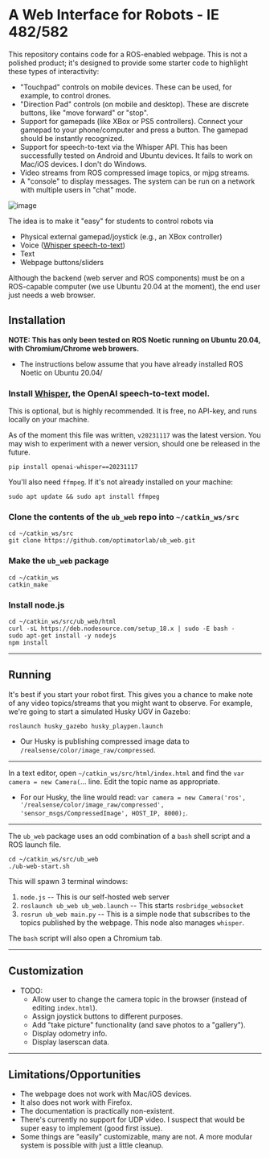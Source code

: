# A Web Interface for Robots - IE 482/582

This repository contains code for a ROS-enabled webpage.  This is not a polished product; it's designed to provide some starter code to highlight these types of interactivity:
- "Touchpad" controls on mobile devices.  These can be used, for example, to control drones.
- "Direction Pad" controls (on mobile and desktop).  These are discrete buttons, like "move forward" or "stop".
- Support for gamepads (like XBox or PS5 controllers).  Connect your gamepad to your phone/computer and press a button.  The gamepad should be instantly recognized.
- Support for speech-to-text via the Whisper API.  This has been successfully tested on Android and Ubuntu devices.  It fails to work on Mac/iOS devices.  I don't do Windows.
- Video streams from ROS compressed image topics, or mjpg streams.
- A "console" to display messages.  The system can be run on a network with multiple users in "chat" mode.

![image](https://github.com/optimatorlab/ub_web/assets/18486796/2fc5222f-4ca8-4c0c-aaad-3043c5e6d339)


The idea is to make it "easy" for students to control robots via
- Physical external gamepad/joystick (e.g., an XBox controller)
- Voice ([Whisper speech-to-text](https://github.com/openai/whisper))
- Text
- Webpage buttons/sliders

Although the backend (web server and ROS components) must be on a ROS-capable computer (we use Ubuntu 20.04 at the moment), the end user just needs a web browser.



## Installation

**NOTE: This has only been tested on ROS Noetic running on Ubuntu 20.04, with Chromium/Chrome web browers.**
- The instructions below assume that you have already installed ROS Noetic on Ubuntu 20.04/

### Install [Whisper](https://github.com/openai/whisper), the OpenAI speech-to-text model.
This is optional, but is highly recommended.  It is free, no API-key, and runs locally on your machine.

As of the moment this file was written, `v20231117` was the latest version.  You may wish to experiment with a newer version, should one be released in the future.
```
pip install openai-whisper==20231117
```

You'll also need `ffmpeg`.  If it's not already installed on your machine:
```
sudo apt update && sudo apt install ffmpeg
```

### Clone the contents of the `ub_web` repo into `~/catkin_ws/src` 

```
cd ~/catkin_ws/src
git clone https://github.com/optimatorlab/ub_web.git
```

### Make the `ub_web` package
```
cd ~/catkin_ws
catkin_make
```

### Install node.js
```
cd ~/catkin_ws/src/ub_web/html
curl -sL https://deb.nodesource.com/setup_18.x | sudo -E bash -
sudo apt-get install -y nodejs
npm install
```

--- 

## Running

It's best if you start your robot first. This gives you a chance to make note of any video topics/streams that you might want to observe.  For example, we're going to start a simulated Husky UGV in Gazebo:
```
roslaunch husky_gazebo husky_playpen.launch
```
- Our Husky is publishing compressed image data to `/realsense/color/image_raw/compressed`. 

---

In a text editor, open `~/catkin_ws/src/html/index.html` and find the `var camera = new Camera(`... line.  Edit the topic name as appropriate.
- For our Husky, the line would read: `var camera = new Camera('ros', '/realsense/color/image_raw/compressed', 'sensor_msgs/CompressedImage', HOST_IP, 8000);`.

---

The `ub_web` package uses an odd combination of a `bash` shell script and a ROS launch file.  

```
cd ~/catkin_ws/src/ub_web
./ub-web-start.sh
```

This will spawn 3 terminal windows:
1. `node.js` -- This is our self-hosted web server
2. `roslaunch ub_web ub_web.launch` -- This starts `rosbridge_websocket`
3. `rosrun ub_web main.py` -- This is a simple node that subscribes to the topics published by the webpage. This node also manages `whisper`.

The `bash` script will also open a Chromium tab.


---

## Customization
- TODO:
    - Allow user to change the camera topic in the browser (instead of editing `index.html`).
    - Assign joystick buttons to different purposes.
    - Add "take picture" functionality (and save photos to a "gallery").
    - Display odometry info.
    - Display laserscan data.

---

## Limitations/Opportunities
- The webpage does not work with Mac/iOS devices.
- It also does not work with Firefox.
- The documentation is practically non-existent.  
- There's currently no support for UDP video.  I suspect that would be super easy to implement (good first issue).
- Some things are "easily" customizable, many are not.  A more modular system is possible with just a little cleanup.
